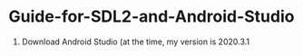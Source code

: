 # Guide-for-SDL2-and-Android-Studio

1) Download Android Studio (at the time, my version is 2020.3.1
